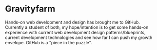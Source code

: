 # Gravityfarm
Hands-on web development and design has brought me to GitHub.  Currently a student of both, my hope/intention is to get some hands-on experience with current web development design patterns/blueprints, current development technologies and see how far I can push my growth envelope.  GitHub is a "piece in the puzzle".
